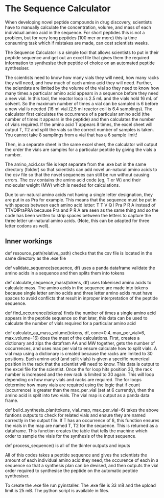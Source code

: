 # The Sequence Calculator 

When developing novel peptide compounds in drug discovery, scientists have to manually calculate the concentration, volume, and mass of each individual amino acid in the sequence. For short peptides this is not a problem, but for very long peptides (100 mer or more) this ia time consuming task which if mistakes are made, can cost scientists weeks. 

The Sequence Calculator is a simple tool that allows scientists to put in their peptide sequence and get out an excel file that gives them the required information to synthesise their peptide of choice on an automated peptide synthesiser.

The scientists need to know how many vials they will need, how many racks they will need, and how much of each amino acid they will need. Further, the scientists are limited by the volume of the vial so they need to know how many times a particular amino acid appears in a sequence before they need a new vial. In this tool, the reactor loop is 2.5 mL and the vials hold 
16 mL of solvent. So the maximum number of times a vial can be sampled is 6 before a new vial is needed (16 ml vial /2.5 ml reactor coil is 6.4 samplings). The calculator first calculates the occurrence of a particular amino acid (the number of times it appears in the peptide) and then calculates the number of vials required. If the amino acid T appears 8 times, the excel sheet will output T, T2 and split the vials so the correct number of samples is taken. You cannot take 8 samplings from a vial that has a 6 sample limit!

Then, in a separate sheet in the same excel sheet, the calculator will output the order the vials are samples for a particular peptide by giving the vials a number. 

The amino_acid.csv file is kept separate from the .exe but in the same directory (folder) so that scientists can add novel un-natural amino acids to the csv file so that the novel sequences can still be run without causing errors. The csv contains the amino acid code (eg, T or W) and their molecular weight (MW) which is needed for calculations.

Due to un-natural amino acids not having a single letter designation, they are put in as Pra for example. This means that the sequence must be put in with spaces between each amino acid letter: T T V Q I Pra P R A instead of TTVQIPraPRA because Pra and P R A are seen as the same thing and so the code has been written to strip spaces between the letters to capture
the three letter un-natural amino acids. (Note, this can be adapted for three letter codons as well).

## Inner workings

def resource_path(relative_path) checks that the csv file is located in the same directory as the .exe file

def validate_sequence(sequence, df) uses a panda dataframe validate the amino acids in a sequence and then splits them into tokens

def calculate_sequence_mass(tokens, df) uses tokenised amino acids to calculate mass. The amino acids in the sequence are made into tokens because single letter amino acids and three letter amino acids must have spaces to avoid conflicts that result in inproper interpretation of the peptide sequence.

def find_occurrence(tokens) finds the number of times a single amino acid appears in the peptide sequence so that later, this data can be used to calculate the number of vials required for a particular amino acid

def calculate_aa_mass_volume(tokens, df, conc=0.4, max_per_vial=6, max_volume=16) does the meat of the calculations. First, creates a dictionary and zips the datafram AA and MW together, gets the number of occurrences, and uses max per vial to ensure calculate how to split vials. A vial map using a dictionary is created because the racks are limited to 30 positions. Each amino acid (and split vials) is given a specific numerical position in the rack that the scientist will need to know. This data is output to the excel file for the scientist. Once the for loop hits position 30, the rack number is increased and the new rack is limited to 30 again. This will loop depending on how many vials and racks are required. The for loops determine how many vials are required using the logic that if count (occurrence) is greater than the max_per_vial (set at 6 currently), then the amino acid is split into two vials. The vial map is output as a panda data frame.

def build_synthesis_plan(tokens, vial_map, max_per_vial=6) takes the above funtions outputs to check for related vials and ensure they are named correctly in the output file. If T has an occurrence of 8, this function ensures the vials in the map are named T, T2 for the sequence. This is returned as a dataframe. This function creates the table that tells the machine which order to sample the vials for the synthesis of the input sequence. 

def process_sequence() is all of the tkinter outputs and inputs

All of this codes takes a peptide sequence and gives the scientists the amount of each individual amino acid they need, the occurence of each in a sequence so that a synthesis plan can be devised, and then outputs the vial order required to synthesise the peptide on the automatic peptide synthesiser. 

To create the .exe file run pyinstaller. The .exe file is 33 mB and the upload limit is 25 mB. The python script is available in files.
